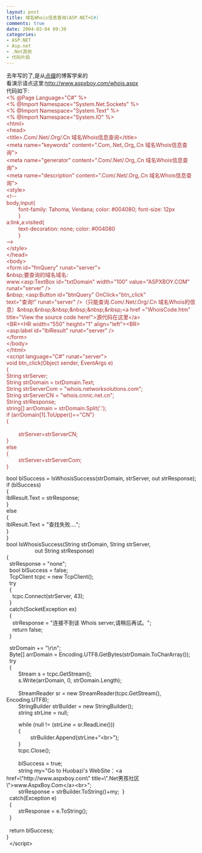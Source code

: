 ```yaml
---
layout: post
title: 域名Whois信息查询(ASP.NET+C#)
comments: true
date: 2004-02-04 09:39
categories:
- ASP.NET
- Asp.net
- .Net其他
- 代码片段
---
```


<p>去年写的了,是从<a href="http://http://blog.joycode.com/aspdian/posts/4466.aspx">点缀</a>的博客学来的<br />看演示请点这里:<a href="http://www.aspxboy.com/whois.aspx">http://www.aspxboy.com/whois.aspx</a><br />代码如下:<br /><span style="color: #a52a2a;">&lt;% @Page Language="C#" %&gt;<br />&lt;% @Import Namespace="System.Net.Sockets" %&gt;<br />&lt;% @Import Namespace="System.Text" %&gt;<br />&lt;% @Import Namespace="System.IO" %&gt;<br />&lt;html&gt;<br />&lt;head&gt;<br />&lt;title&gt;.Com/.Net/.Org/.Cn 域名Whois信息查询&lt;/title&gt;<br />&lt;meta name="keywords" content=".Com,.Net,.Org,.Cn 域名Whois信息查询"&gt;<br />&lt;meta name="generator" content=".Com/.Net/.Org,.Cn 域名Whois信息查询"&gt;<br />&lt;meta name="description" content=".Com/.Net/.Org,.Cn 域名Whois信息查询"&gt;<br />&lt;style&gt;<br />&lt;!--<br />body,input{<br />        font-family: Tahoma, Verdana; color: #004080; font-size: 12px        <br />        }<br />a:link,a:visited{<br />        text-decoration: none; color: #004080<br />        }<br />--&gt;<br />&lt;/style&gt;<br />&lt;/head&gt;<br />&lt;body&gt;<br />&lt;form id="fmQuery" runat="server"&gt;<br />&amp;nbsp;要查询的域名域名:<br />www.&lt;asp:TextBox id="txtDomain" width="100" value="ASPXBOY.COM" runat="server" /&gt;<br />&amp;nbsp; &lt;asp:Button id="btnQuery" OnClick="btn_click"<br />text="查询!" runat="server" /&gt;（只能查询.Com/.Net/.Org/.Cn 域名Whois的信息）&amp;nbsp;&amp;nbsp;&amp;nbsp;&amp;nbsp;&amp;nbsp;&amp;nbsp;&lt;a href ="WhoisCode.htm" title="View the source code here!"&gt;源代码在这里&lt;/a&gt;<br />&lt;BR&gt;&lt;HR width="550" height="1" align="left"&gt;&lt;BR&gt;<br />&lt;asp:label id="lblResult" runat="server" /&gt;<br />&lt;/form&gt;<br />&lt;/body&gt;<br />&lt;/html&gt;<br />&lt;script language="C#" runat="server"&gt;<br />void btn_click(Object sender, EventArgs e)<br />{<br />String strServer;<br />String strDomain = txtDomain.Text;<br />String strServerCom = "whois.networksolutions.com";<br />String strServerCN = "whois.cnnic.net.cn";<br />String strResponse;<br />string[] arrDomain = strDomain.Split('.');<br />if (arrDomain[1].ToUpper()=="CN")<br />{<br />       <br />        strServer=strServerCN;<br />}<br />else<br />{<br />        strServer=strServerCom;<br />}</span></p>
<p>bool blSuccess = IsWhosisSuccess(strDomain, strServer, out strResponse);<br />if (blSuccess)<br />{<br />lblResult.Text = strResponse;<br />}<br />else<br />{<br />lblResult.Text = "查找失败....";<br />}<br />}<br />bool IsWhosisSuccess(String strDomain, String strServer,<br />                   out String strResponse)<br />{<br />  strResponse = "none";<br />  bool blSuccess = false;<br />  TcpClient tcpc = new TcpClient();<br />  try<br />  {<br />    tcpc.Connect(strServer, 43);<br />  }<br />  catch(SocketException ex)<br />  {<br />    strResponse = "连接不到该 Whois server,请稍后再试。";<br />    return false;<br />  }</p>
<p>  strDomain += "\r\n";<br />  Byte[] arrDomain = Encoding.UTF8.GetBytes(strDomain.ToCharArray());<br />  try<br />  {<br />        Stream s = tcpc.GetStream();<br />        s.Write(arrDomain, 0, strDomain.Length);<br />       <br />        StreamReader sr = new StreamReader(tcpc.GetStream(), Encoding.UTF8);<br />        StringBuilder strBuilder = new StringBuilder();<br />        string strLine = null;</p>
<p>        while (null != (strLine = sr.ReadLine()))<br />        {<br />                strBuilder.Append(strLine+"&lt;br&gt;");<br />        }<br />        tcpc.Close();<br />               <br />        blSuccess = true;<br />        string my="Go to Huobazi's WebSite：&lt;a href=\"http://www.aspxboy.com\" title=\".Net男孩社区\"&gt;www.AspxBoy.Com&lt;/a&gt;&lt;br&gt;";<br />        strResponse = strBuilder.ToString()+my;  }<br />  catch(Exception e)<br />  {<br />        strResponse = e.ToString();<br />  }<br />  <br />  return blSuccess;<br />}<br />  &lt;/script&gt;</p>				
